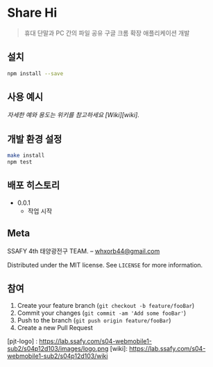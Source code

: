 # Share Hi

> 휴대 단말과 PC 간의 파일 공유 구글 크롬 확장 애플리케이션 개발

<!-- 뱃지 선정 중
[![NPM Version][npm-image]][npm-url]
[![Build Status][travis-image]][travis-url]
[![Downloads Stats][npm-downloads]][npm-url]
-->

## 설치

```sh
npm install --save
```

## 사용 예시

_자세한 예와 용도는 위키를 참고하세요 [Wiki][wiki]._

## 개발 환경 설정

```sh
make install
npm test
```

## 배포 히스토리

- 0.0.1
  - 작업 시작

## Meta

SSAFY 4th 태양광전구 TEAM. – whxorb44@gmail.com

Distributed under the MIT license. See `LICENSE` for more information.

## 참여

1. Create your feature branch (`git checkout -b feature/fooBar`)
2. Commit your changes (`git commit -am 'Add some fooBar'`)
3. Push to the branch (`git push origin feature/fooBar`)
4. Create a new Pull Request

<!-- 마크 다운 링크와 이미지 주소 연결 -->
<!--
[npm-image]: https://img.shields.io/npm/v/datadog-metrics.svg?style=flat-square
[npm-url]: https://npmjs.org/package/datadog-metrics
[npm-downloads]: https://img.shields.io/npm/dm/datadog-metrics.svg?style=flat-square
[travis-image]: https://img.shields.io/travis/dbader/node-datadog-metrics/master.svg?style=flat-square
[travis-url]: https://travis-ci.org/dbader/node-datadog-metrics
-->

[pjt-logo] : https://lab.ssafy.com/s04-webmobile1-sub2/s04p12d103/images/logo.png
[wiki]: https://lab.ssafy.com/s04-webmobile1-sub2/s04p12d103/wiki
